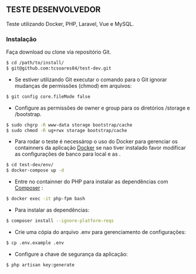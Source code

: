 ## TESTE DESENVOLVEDOR

Teste utilizando Docker, PHP, Laravel, Vue e MySQL. 

### Instalação

Faça download ou clone via repositório Git.

```sh
$ cd /path/to/install/
$ git@github.com:tcsoares84/test-dev.git
```

* Se estiver utilizando Git executar o comando para o Git ignorar mudanças de permissões (chmod) em arquivos:

```sh
$ git config core.fileMode false
```

* Configure as permissões de owner e group para os diretórios /storage e /bootstrap.

```sh
$ sudo chgrp -R www-data storage bootstrap/cache
$ sudo chmod -R ug+rwx storage bootstrap/cache
```

* Para rodar o teste é necessárop o uso do Docker para gerenciar os containners da aplicação [Docker](https://www.docker.com/) se nao tiver instalado favor modificar as configurações de banco para local e as .

```sh
$ cd test-dev/env/
$ docker-compose up -d
```

* Entre no containner do PHP para instalar as dependências com [Composer](https://getcomposer.org/doc/) :

```sh
$ docker exec -it php-fpm bash
```

* Para instalar as dependências:

```sh
$ composer install --ignore-platform-reqs
```

* Crie uma cópia do arquivo .env para gerenciamento de configurações:

```sh
$ cp .env.example .env
```

* Configure a chave de segurança da aplicação:

```sh
$ php artisan key:generate
```